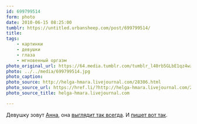 ```yaml
---
id: 699799514
form: photo
date: 2010-06-15 08:25:00
tumblr: https://untitled.urbansheep.com/post/699799514/
title:
tags:
    - картинки
    - девушки
    - глаза
    - мгновенный оргазм
photo_original_url: https://64.media.tumblr.com/tumblr_l40rb5GLbE1qz4wzio1_540.jpg
photo: ../../media/699799514.jpg
photo_caption:
photo_source: http://helga-hmara.livejournal.com/28306.html
photo_source_url: https://href.li/?http://helga-hmara.livejournal.com/28306.html
photo_source_title: helga-hmara.livejournal.com

---
```


<p>Девушку зовут <a href="http://aristos.diary.ru/">Анна</a>, она <a href="http://www.flickr.com/photos/bokoni/sets/72157608432118806/detail/">выглядит так всегда</a>. И <a href="http://friendfeed.com/aristos">пишет вот так</a>.</p>
